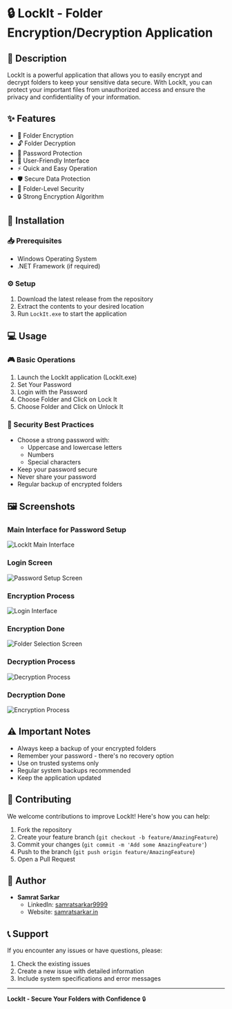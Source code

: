 # 🔒 LockIt - Folder Encryption/Decryption Application

## 📝 Description
LockIt is a powerful application that allows you to easily encrypt and decrypt folders to keep your sensitive data secure. With LockIt, you can protect your important files from unauthorized access and ensure the privacy and confidentiality of your information.

## ✨ Features
- 🔐 Folder Encryption
- 🔓 Folder Decryption
- 🔑 Password Protection
- 🎯 User-Friendly Interface
- ⚡ Quick and Easy Operation
- 🛡️ Secure Data Protection
- 📁 Folder-Level Security
- 🔒 Strong Encryption Algorithm

## 🚀 Installation

### 📥 Prerequisites
- Windows Operating System
- .NET Framework (if required)

### ⚙️ Setup
1. Download the latest release from the repository
2. Extract the contents to your desired location
3. Run `LockIt.exe` to start the application

## 💻 Usage

### 🎮 Basic Operations
1. Launch the LockIt application (LockIt.exe)
2. Set Your Password
3. Login with the Password
4. Choose Folder and Click on Lock It
5. Choose Folder and Click on Unlock It

### 🔐 Security Best Practices
- Choose a strong password with:
  - Uppercase and lowercase letters
  - Numbers
  - Special characters
- Keep your password secure
- Never share your password
- Regular backup of encrypted folders

## 🖼️ Screenshots
### Main Interface for Password Setup
![LockIt Main Interface](https://samrat-sarkar.github.io/LockIt/Screenshots/Screenshot1.png)

### Login Screen
![Password Setup Screen](https://samrat-sarkar.github.io/LockIt/Screenshots/Screenshot2.png)

### Encryption Process
![Login Interface](https://samrat-sarkar.github.io/LockIt/Screenshots/Screenshot3.png)

### Encryption Done
![Folder Selection Screen](https://samrat-sarkar.github.io/LockIt/Screenshots/Screenshot4.png)

### Decryption Process
![Decryption Process](https://samrat-sarkar.github.io/LockIt/Screenshots/Screenshot6.png)

### Decryption Done
![Encryption Process](https://samrat-sarkar.github.io/LockIt/Screenshots/Screenshot5.png)

## ⚠️ Important Notes
- Always keep a backup of your encrypted folders
- Remember your password - there's no recovery option
- Use on trusted systems only
- Regular system backups recommended
- Keep the application updated

## 🤝 Contributing
We welcome contributions to improve LockIt! Here's how you can help:

1. Fork the repository
2. Create your feature branch (`git checkout -b feature/AmazingFeature`)
3. Commit your changes (`git commit -m 'Add some AmazingFeature'`)
4. Push to the branch (`git push origin feature/AmazingFeature`)
5. Open a Pull Request

## 👤 Author
- **Samrat Sarkar**
  - LinkedIn: [samratsarkar9999](https://www.linkedin.com/in/samratsarkar9999/)
  - Website: [samratsarkar.in](https://samratsarkar.in/)

## 📞 Support
If you encounter any issues or have questions, please:
1. Check the existing issues
2. Create a new issue with detailed information
3. Include system specifications and error messages

---

**LockIt - Secure Your Folders with Confidence** 🔒
